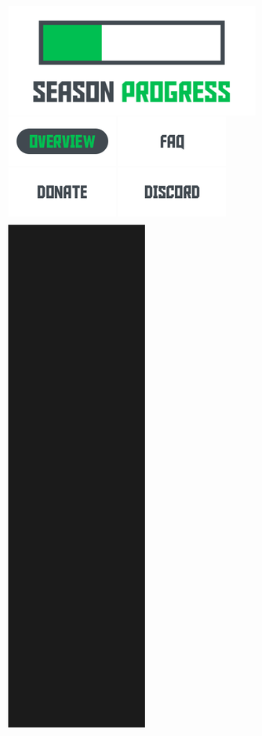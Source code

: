[![Overview-Button](/Assets/logo.png)](https://github.com/thomaskeig/SeasonProgress)
[![Overview-Button](/Assets/buttons/overview-clicked.png)](https://github.com/thomaskeig/SeasonProgress/blob/main/README.md) [![FAQ-Button](/Assets/buttons/faq-unclicked.png)](https://github.com/thomaskeig/SeasonProgress/blob/main/FAQ.md) [![Donate-Button](/Assets/buttons/donate-unclicked.png)](https://github.com/thomaskeig/SeasonProgress/blob/main/DONATE.md) [![Discord-Button](/Assets/buttons/discord-unclicked.png)](https://github.com/thomaskeig/SeasonProgress/blob/main/DISCORD.md)

![Banner](/.github/banner.png)
